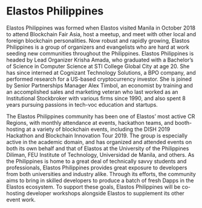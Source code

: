 
# Elastos Philippines

Elastos Philippines was formed when Elastos visited Manila in October 2018 to attend Blockchain Fair Asia, host a meetup, and meet with other local and foreign blockchain personalities. Now robust and rapidly growing, Elastos Philippines is a group of organizers and evangelists who are hard at work seeding new communities throughout the Philippines. Elastos Philippines is headed by Lead Organizer Krisha Amada, who graduated with a Bachelor’s of Science in Computer Science at STI College Global City at age 20.  She has since interned at Cognizant Technology Solutions, a BPO company, and performed research for a US-based cryptocurrency investor. She is joined by Senior Partnerships Manager Alex Timbol, an economist by training and an accomplished sales and marketing veteran who last worked as an Institutional Stockbroker with various firms  since 1990, and also spent 8 years pursuing passions in tech-voc education and startups.

The Elastos Philippines community has been one of Elastos’ most active CR Regions, with monthly attendance at events, hackathon teams, and booth-hosting at a variety of blockchain events, including the DISH 2019 Hackathon and Blockchain Innovation Tour 2019. The group is especially active in the academic domain, and has organized and attended events on both its own behalf and that of Elastos at the University of the Philippines Diliman, FEU Institute of Technology, Universidad de Manila, and others. As the Philippines is home to a great deal of technically savvy students and professionals, Elastos Philippines provides great exposure to developers from both universities and industry alike. Through its efforts, the community aims to bring in skilled developers to produce a batch of fresh Dapps in the Elastos ecosystem. To support these goals, Elastos Philippines will be co-hosting developer workshops alongside Elastos to supplement its other event work.

